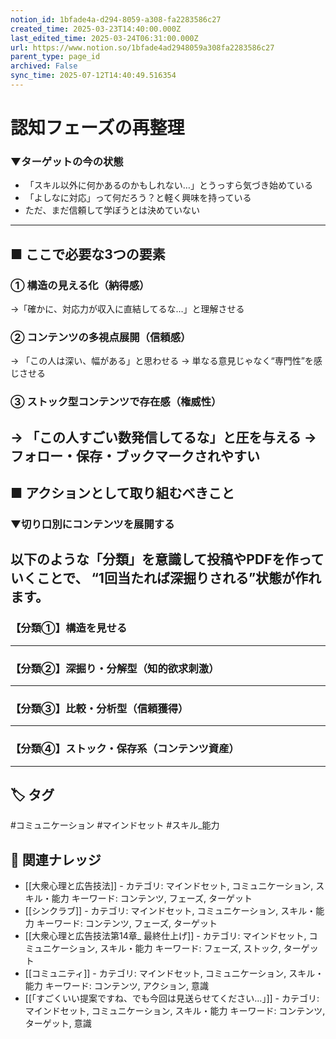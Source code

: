 ```yaml
---
notion_id: 1bfade4a-d294-8059-a308-fa2283586c27
created_time: 2025-03-23T14:40:00.000Z
last_edited_time: 2025-03-24T06:31:00.000Z
url: https://www.notion.so/1bfade4ad2948059a308fa2283586c27
parent_type: page_id
archived: False
sync_time: 2025-07-12T14:40:49.516354
---
```


# 認知フェーズの再整理

### ▼ターゲットの今の状態
- 「スキル以外に何かあるのかもしれない…」とうっすら気づき始めている
- 「よしなに対応」って何だろう？と軽く興味を持っている
- ただ、まだ信頼して学ぼうとは決めていない
---
## ■ ここで必要な3つの要素
### ① 構造の見える化（納得感）
→「確かに、対応力が収入に直結してるな…」と理解させる
### ② コンテンツの多視点展開（信頼感）
→ 「この人は深い、幅がある」と思わせる
→ 単なる意見じゃなく“専門性”を感じさせる
### ③ ストック型コンテンツで存在感（権威性）
→ 「この人すごい数発信してるな」と圧を与える
→ フォロー・保存・ブックマークされやすい
---
## ■ アクションとして取り組むべきこと
### ▼切り口別にコンテンツを展開する
以下のような「分類」を意識して投稿やPDFを作っていくことで、
“1回当たれば深掘りされる”状態が作れます。
---
### 【分類①】構造を見せる
---
### 【分類②】深掘り・分解型（知的欲求刺激）
---
### 【分類③】比較・分析型（信頼獲得）
---
### 【分類④】ストック・保存系（コンテンツ資産）
---

## 🏷️ タグ
#コミュニケーション #マインドセット #スキル_能力

## 🔗 関連ナレッジ
- [[大衆心理と広告技法]] - カテゴリ: マインドセット, コミュニケーション, スキル・能力 キーワード: コンテンツ, フェーズ, ターゲット
- [[シンクラブ]] - カテゴリ: マインドセット, コミュニケーション, スキル・能力 キーワード: コンテンツ, フェーズ, ターゲット
- [[大衆心理と広告技法第14章_ 最終仕上げ]] - カテゴリ: マインドセット, コミュニケーション, スキル・能力 キーワード: フェーズ, ストック, ターゲット
- [[コミュニティ]] - カテゴリ: マインドセット, コミュニケーション, スキル・能力 キーワード: コンテンツ, アクション, 意識
- [[「すごくいい提案ですね、でも今回は見送らせてください…」]] - カテゴリ: マインドセット, コミュニケーション, スキル・能力 キーワード: コンテンツ, ターゲット, 意識
